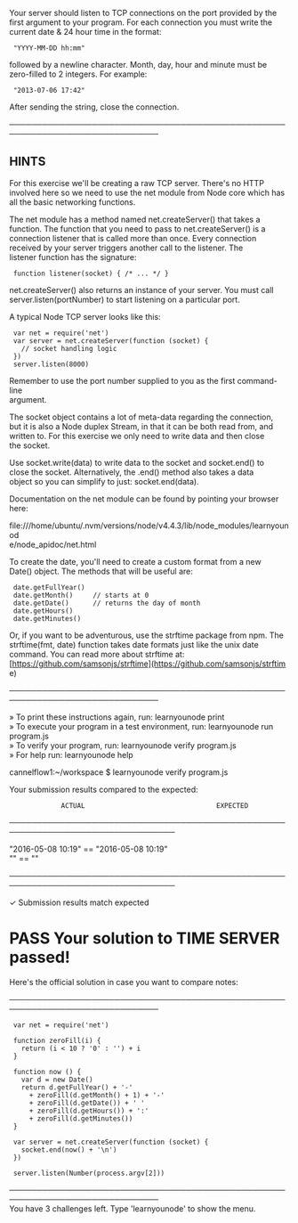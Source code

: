 Your server should listen to TCP connections on the port provided by the  
  first argument to your program. For each connection you must write the  
  current date & 24 hour time in the format:  
   
     "YYYY-MM-DD hh:mm"  
   
  followed by a newline character. Month, day, hour and minute must be  
  zero-filled to 2 integers. For example:  
   
     "2013-07-06 17:42"  
   
  After sending the string, close the connection.  
   
 ─────────────────────────────────────────────────────────────────────────────  
   
 ## HINTS  
   
  For this exercise we'll be creating a raw TCP server. There's no HTTP  
  involved here so we need to use the net module from Node core which has  
  all the basic networking functions.  
   
  The net module has a method named net.createServer() that takes a  
  function. The function that you need to pass to net.createServer() is a  
  connection listener that is called more than once. Every connection  
  received by your server triggers another call to the listener. The  
  listener function has the signature:  
   
     function listener(socket) { /* ... */ }  
   
  net.createServer() also returns an instance of your server. You must call  
  server.listen(portNumber) to start listening on a particular port.  
   
  A typical Node TCP server looks like this:  
   
     var net = require('net')  
     var server = net.createServer(function (socket) {  
       // socket handling logic  
     })  
     server.listen(8000)  
   
  Remember to use the port number supplied to you as the first command-line  
  argument.  
   
  The socket object contains a lot of meta-data regarding the connection,  
  but it is also a Node duplex Stream, in that it can be both read from, and  
  written to. For this exercise we only need to write data and then close  
  the socket.  
   
  Use socket.write(data) to write data to the socket and socket.end() to  
  close the socket. Alternatively, the .end() method also takes a data  
  object so you can simplify to just: socket.end(data).  
   
  Documentation on the net module can be found by pointing your browser  
  here:  
   
  file:///home/ubuntu/.nvm/versions/node/v4.4.3/lib/node_modules/learnyounod  
  e/node_apidoc/net.html  
   
  To create the date, you'll need to create a custom format from a new  
  Date() object. The methods that will be useful are:  
   
     date.getFullYear()  
     date.getMonth()     // starts at 0  
     date.getDate()      // returns the day of month  
     date.getHours()  
     date.getMinutes()  
   
  Or, if you want to be adventurous, use the strftime package from npm. The  
  strftime(fmt, date) function takes date formats just like the unix date  
  command. You can read more about strftime at:  
  [https://github.com/samsonjs/strftime](https://github.com/samsonjs/strftim  
  e)  
   
 ─────────────────────────────────────────────────────────────────────────────  
   
   » To print these instructions again, run: learnyounode print                  
   » To execute your program in a test environment, run: learnyounode run                                                                            
     program.js                                                                  
   » To verify your program, run: learnyounode verify program.js                 
   » For help run: learnyounode help                                             
   
cannelflow1:~/workspace $ learnyounode verify program.js

Your submission results compared to the expected:

                 ACTUAL                                 EXPECTED                
────────────────────────────────────────────────────────────────────────────────

   "2016-05-08 10:19"                  ==    "2016-05-08 10:19"                 
   ""                                  ==    ""                                 

────────────────────────────────────────────────────────────────────────────────

  ✓  Submission results match expected  
   
  # PASS Your solution to TIME SERVER passed!  
   
  Here's the official solution in case you want to compare notes:  
   
 ─────────────────────────────────────────────────────────────────────────────  
   
     var net = require('net')  
       
     function zeroFill(i) {  
       return (i < 10 ? '0' : '') + i  
     }  
       
     function now () {  
       var d = new Date()  
       return d.getFullYear() + '-'  
         + zeroFill(d.getMonth() + 1) + '-'  
         + zeroFill(d.getDate()) + ' '  
         + zeroFill(d.getHours()) + ':'  
         + zeroFill(d.getMinutes())  
     }  
       
     var server = net.createServer(function (socket) {  
       socket.end(now() + '\n')  
     })  
       
     server.listen(Number(process.argv[2]))  
   
 ─────────────────────────────────────────────────────────────────────────────  
  You have 3 challenges left. Type 'learnyounode' to show the menu.  
